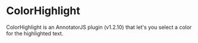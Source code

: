 # ColorHighlight
ColorHighlight is an AnnotatorJS plugin (v1.2.10) that let's you select a color for the highlighted text.
